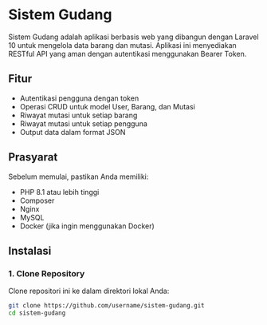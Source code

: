 # Sistem Gudang

Sistem Gudang adalah aplikasi berbasis web yang dibangun dengan Laravel 10 untuk mengelola data barang dan mutasi. Aplikasi ini menyediakan RESTful API yang aman dengan autentikasi menggunakan Bearer Token.

## Fitur

- Autentikasi pengguna dengan token
- Operasi CRUD untuk model User, Barang, dan Mutasi
- Riwayat mutasi untuk setiap barang
- Riwayat mutasi untuk setiap pengguna
- Output data dalam format JSON

## Prasyarat

Sebelum memulai, pastikan Anda memiliki:

- PHP 8.1 atau lebih tinggi
- Composer
- Nginx
- MySQL
- Docker (jika ingin menggunakan Docker)

## Instalasi

### 1. Clone Repository

Clone repositori ini ke dalam direktori lokal Anda:

```bash
git clone https://github.com/username/sistem-gudang.git
cd sistem-gudang
```